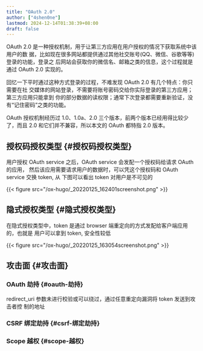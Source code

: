 ```yaml
---
title: "OAuth 2.0"
author: ["4shen0ne"]
lastmod: 2024-12-14T01:38:39+08:00
draft: false
---
```


OAuth 2.0 是一种授权机制，用于让第三方应用在用户授权的情况下获取系统中该用户的数
据，比如现在很多网站都提供通过其他社交账号(QQ、微信、谷歌等等)登录的功能，登录之
后网站会获取你的微信名、邮箱之类的信息，这个过程就是通过 OAuth 2.0 实现的。

回忆一下平时通过这种方式登录的过程，不难发现 OAuth 2.0 有几个特点：你只需要在社
交媒体的网站登录，不需要将账号密码交给你实际登录的第三方应用；第三方应用只能拿到
你的部分数据的读权限；通常下次登录都需要重新验证，没有“记住密码”之类的功能。

OAuth 授权机制经历过 1.0、1.0a、2.0 三个版本，前两个版本已经用得比较少了，而且
2.0 和它们并不兼容，所以本文的 OAuth 都特指 2.0 版本。


## 授权码授权类型 {#授权码授权类型}

用户授权 OAuth service 之后，OAuth service 会发配一个授权码给请求 OAuth 的应用，
然后该应用需要请求用户的数据时，可以凭这个授权码和 OAuth service 交换 token, 从
下图可以看出 token 对用户是不可见的

{{< figure src="/ox-hugo/_20220125_162401screenshot.png" >}}


## 隐式授权类型 {#隐式授权类型}

在隐式授权类型中，token 是通过 browser 端重定向的方式发配给客户端应用的，也就是
用户可以拿到 token, 安全性较低

{{< figure src="/ox-hugo/_20220125_163054screenshot.png" >}}


## 攻击面 {#攻击面}


### OAuth 劫持 {#oauth-劫持}

redirect_uri 参数未进行校验或可以绕过，通过任意重定向漏洞将 token 发送到攻击者控
制的地址


### CSRF 绑定劫持 {#csrf-绑定劫持}


### Scope 越权 {#scope-越权}
